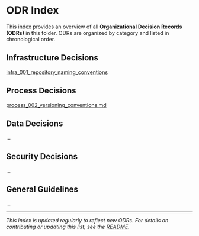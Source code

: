 # ODR Index

This index provides an overview of all **Organizational Decision Records (ODRs)** in this folder. ODRs are organized by category and listed in chronological order.

## Infrastructure Decisions
[infra_001_repository_naming_conventions](/ODRs/infra_001_repository_naming_conventions.md)

## Process Decisions
[process_002_versioning_conventions.md](/ODRs/process_002_versioning_conventions.md)

## Data Decisions
...

## Security Decisions
...

## General Guidelines
...

---

*This index is updated regularly to reflect new ODRs. For details on contributing or updating this list, see the [README](README.md).*
